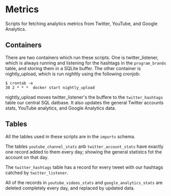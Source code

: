 # Metrics 

Scripts for fetching analytics metrics from Twitter, YouTube, and Google Analytics.


## Containers
There are two containers which run these scripts. One is twitter_listener, which is always running and listening for the hashtags in the `program_brands` table, and storing them in a SQLite buffer. The other container is nightly_upload, which is run nighltly using the following cronjob:

```
$ crontab -e
30 2 * * *  docker start nightly_upload
```

nightly_upload moves twitter_listener's the buffere to the `twitter_hashtags` table our central SQL datbase. It also updates the general Twitter accounts stats, YouTube analytics, and Google Analytics data.

## Tables
All the tables used in these scripts are in the `imports` schema.

The tables `youtube_channel_stats` anb `twitter_account_stats` have exactly one record added to them every day; showing the general statistcs fot the account on that day.

The `twitter_hashtags` table has a record for every tweet with our hashtags catched by `twitter_listener`.

All of the records in `youtube_videos_stats` and `google_analytics_stats` are deleted completely every day, and replaced by updated data. 


